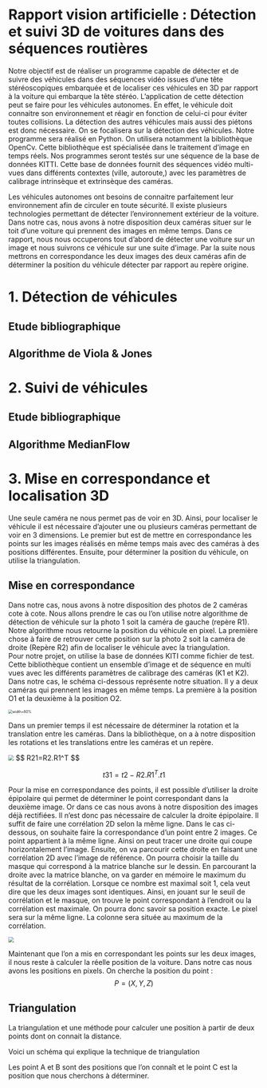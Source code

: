 # Rapport vision artificielle : Détection et suivi 3D de voitures dans des séquences routières
Notre objectif est de réaliser un programme capable de détecter et de suivre des véhicules dans des séquences vidéo issues d’une tête stéréoscopiques embarquée et de localiser ces véhicules en 3D par rapport à la voiture qui embarque la tête stéréo. L’application de cette détection peut se faire pour les véhicules autonomes. En effet, le véhicule doit connaitre son environnement et réagir en fonction de celui-ci pour éviter toutes collisions. La détection des autres véhicules mais aussi des piétons est donc nécessaire. On se focalisera sur la détection des véhicules. Notre programme sera réalisé en Python. On utilisera notamment la bibliothèque OpenCv. Cette bibliothèque est spécialisée dans le traitement d’image en temps réels. Nos programmes seront testés sur une séquence de la base de données KITTI. Cette base de données fournit des séquences vidéo multi-vues dans différents contextes (ville, autoroute,) avec les paramètres de calibrage intrinsèque et extrinsèque des caméras. 

Les véhicules autonomes ont besoins de connaitre parfaitement leur environnement afin de circuler en toute sécurité. Il existe plusieurs technologies permettant de détecter l’environnement extérieur de la voiture. Dans notre cas, nous avons à notre disposition deux caméras situer sur le toit d’une voiture qui prennent des images en même temps.
Dans ce rapport, nous nous occuperons tout d’abord de détecter une voiture sur un image et nous suivrons ce véhicule sur une suite d’image. Par la suite nous mettrons en correspondance les deux images des deux caméras afin de déterminer la position du véhicule détecter par rapport au repère origine. 

# 1. Détection de véhicules
## Etude bibliographique
## Algorithme de Viola & Jones

# 2. Suivi de véhicules
## Etude bibliographique
## Algorithme MedianFlow

# 3. Mise en correspondance et localisation 3D
Une seule caméra ne nous permet pas de voir en 3D. Ainsi, pour localiser le véhicule il est nécessaire d’ajouter une ou plusieurs caméras permettant de voir en 3 dimensions.  Le premier but est de mettre en correspondance les points sur les images réalisés en même temps mais avec des caméras à des positions différentes. Ensuite, pour déterminer la position du véhicule, on utilise la triangulation. 

## Mise en correspondance
Dans notre cas, nous avons à notre disposition des photos de 2 caméras cote à cote. Nous allons prendre le cas ou l’on utilise notre algorithme de détection de véhicule sur la photo 1 soit la caméra de gauche (repère R1). Notre algorithme nous retourne la position du véhicule en pixel. La première chose à faire de retrouver cette position sur la photo 2 soit la caméra de droite (Repère R2) afin de localiser le véhicule avec la triangulation.  
Pour notre projet, on utilise la base de données KITI comme fichier de test. Cette bibliothèque contient un ensemble d’image et de séquence en multi vues avec les différents paramètres de calibrage des caméras (K1 et K2).
Dans notre cas, le schéma ci-dessous représente notre situation. Il y a deux caméras qui prennent les images en même temps. La première à la position O1 et la deuxième à la position O2. 

<img src="D:\Documents\GitHub\vision-artificielle-Etienne\vision-artificielle\DOC\Schéma_des_deux_caméras.png" alt="width=80%" style="zoom: 50%;" />

Dans un premier temps il est nécessaire de déterminer la rotation et la translation entre les caméras. Dans la bibliothèque, on a à notre disposition les rotations et les translations entre les caméras et un repère. 

<img src="D:\Documents\GitHub\vision-artificielle-Etienne\vision-artificielle\DOC\Changement_de_vecteur.png" style="zoom:67%;" />
$$
R21=R2.R1^T
$$

$$
t31=t2-R2.R1^T.t1
$$

Pour la mise en correspondance des points, il est possible d’utiliser la droite épipolaire qui permet de déterminer le point correspondant dans la deuxième image. Or dans ce cas nous avons à notre disposition des images déjà rectifiées. Il n’est donc pas nécessaire de calculer la droite épipolaire. Il suffit de faire une corrélation 2D selon la même ligne. Dans le cas ci-dessous, on souhaite faire la correspondance d’un point entre 2 images. Ce point appartient à la même ligne. Ainsi on peut tracer une droite qui coupe horizontalement l’image. Ensuite, on va parcourir cette droite en faisant une corrélation 2D avec l’image de référence. On pourra choisir la taille du masque qui correspond à la matrice blanche sur le dessin. En parcourant la droite avec la matrice blanche, on va garder en mémoire le maximum du résultat de la corrélation. Lorsque ce nombre est maximal soit 1, cela veut dire que les deux images sont identiques. Ainsi, en jouant sur le seuil de corrélation et le masque, on trouve le point correspondant à l’endroit ou la corrélation est maximale. On pourra donc savoir sa position exacte. Le pixel sera sur la même ligne. La colonne sera située au maximum de la corrélation.

<img src="D:\Documents\GitHub\vision-artificielle-Etienne\vision-artificielle\DOC\Mise_en_correspondance.png" style="zoom:67%;" />

Maintenant que l’on a mis en correspondant les points sur les deux images, il nous reste à calculer la réelle position de la voiture. Dans notre cas nous avons les positions en pixels. On cherche la position du point :
$$
P=(X,Y,Z)
$$

## Triangulation

La triangulation et une méthode pour calculer une position à partir de deux points dont on connait la distance.

Voici un schéma qui explique la technique de triangulation

 Les point A et B sont des positions que l’on connaît et le point C est la position que nous cherchons à déterminer.
